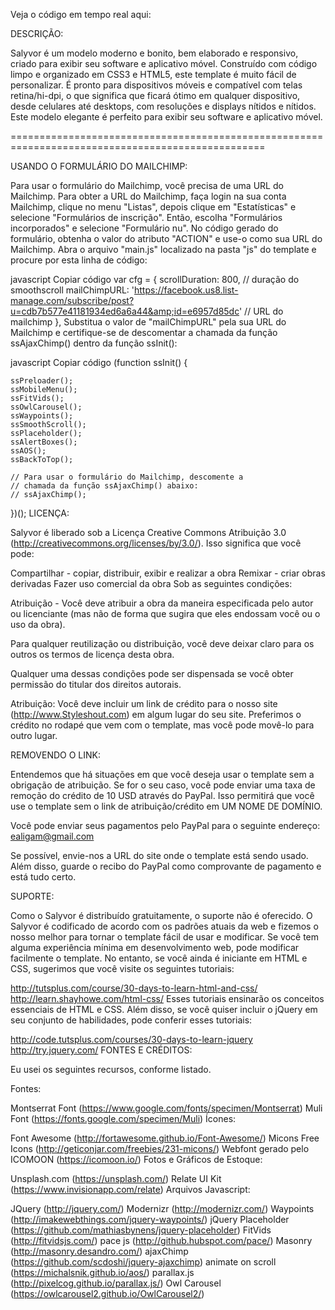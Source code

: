 Veja o código em tempo real aqui: 

DESCRIÇÃO:

Salyvor é um modelo moderno e bonito, bem elaborado e responsivo, criado para exibir seu software e aplicativo móvel. Construído com código limpo e organizado em CSS3 e HTML5, este template é muito fácil de personalizar. É pronto para dispositivos móveis e compatível com telas retina/hi-dpi, o que significa que ficará ótimo em qualquer dispositivo, desde celulares até desktops, com resoluções e displays nítidos e nítidos. Este modelo elegante é perfeito para exibir seu software e aplicativo móvel.

==================================================================================================

USANDO O FORMULÁRIO DO MAILCHIMP:

Para usar o formulário do Mailchimp, você precisa de uma URL do Mailchimp. Para obter a URL do Mailchimp, faça login na sua conta Mailchimp, clique no menu "Listas", depois clique em "Estatísticas" e selecione "Formulários de inscrição". Então, escolha "Formulários incorporados" e selecione "Formulário nu". No código gerado do formulário, obtenha o valor do atributo "ACTION" e use-o como sua URL do Mailchimp. Abra o arquivo "main.js" localizado na pasta "js" do template e procure por esta linha de código:

javascript
Copiar código
var cfg = {
    scrollDuration: 800, // duração do smoothscroll
    mailChimpURL: 'https://facebook.us8.list-manage.com/subscribe/post?u=cdb7b577e41181934ed6a6a44&amp;id=e6957d85dc' // URL do mailchimp
},
Substitua o valor de "mailChimpURL" pela sua URL do Mailchimp e certifique-se de descomentar a chamada da função ssAjaxChimp() dentro da função ssInit():

javascript
Copiar código
(function ssInit() {

    ssPreloader();
    ssMobileMenu();
    ssFitVids();
    ssOwlCarousel();
    ssWaypoints();
    ssSmoothScroll();
    ssPlaceholder();
    ssAlertBoxes();
    ssAOS();
    ssBackToTop();

    // Para usar o formulário do Mailchimp, descomente a 
    // chamada da função ssAjaxChimp() abaixo:
    // ssAjaxChimp(); 

})();
LICENÇA:

Salyvor é liberado sob a Licença Creative Commons Atribuição 3.0 (http://creativecommons.org/licenses/by/3.0/). Isso significa que você pode:

Compartilhar - copiar, distribuir, exibir e realizar a obra
Remixar - criar obras derivadas
Fazer uso comercial da obra
Sob as seguintes condições:

Atribuição - Você deve atribuir a obra da maneira especificada pelo autor ou licenciante (mas não de forma que sugira que eles endossam você ou o uso da obra).

Para qualquer reutilização ou distribuição, você deve deixar claro para os outros os termos de licença desta obra.

Qualquer uma dessas condições pode ser dispensada se você obter permissão do titular dos direitos autorais.

Atribuição:
Você deve incluir um link de crédito para o nosso site (http://www.Styleshout.com) em algum lugar do seu site. Preferimos o crédito no rodapé que vem com o template, mas você pode movê-lo para outro lugar.

REMOVENDO O LINK:

Entendemos que há situações em que você deseja usar o template sem a obrigação de atribuição. Se for o seu caso, você pode enviar uma taxa de remoção do crédito de 10 USD através do PayPal. Isso permitirá que você use o template sem o link de atribuição/crédito em UM NOME DE DOMÍNIO.

Você pode enviar seus pagamentos pelo PayPal para o seguinte endereço: ealigam@gmail.com

Se possível, envie-nos a URL do site onde o template está sendo usado. Além disso, guarde o recibo do PayPal como comprovante de pagamento e está tudo certo.

SUPORTE:

Como o Salyvor é distribuído gratuitamente, o suporte não é oferecido. O Salyvor é codificado de acordo com os padrões atuais da web e fizemos o nosso melhor para tornar o template fácil de usar e modificar. Se você tem alguma experiência mínima em desenvolvimento web, pode modificar facilmente o template. No entanto, se você ainda é iniciante em HTML e CSS, sugerimos que você visite os seguintes tutoriais:

http://tutsplus.com/course/30-days-to-learn-html-and-css/
http://learn.shayhowe.com/html-css/
Esses tutoriais ensinarão os conceitos essenciais de HTML e CSS. Além disso, se você quiser incluir o jQuery em seu conjunto de habilidades, pode conferir esses tutoriais:

http://code.tutsplus.com/courses/30-days-to-learn-jquery
http://try.jquery.com/
FONTES E CRÉDITOS:

Eu usei os seguintes recursos, conforme listado.

Fontes:

Montserrat Font (https://www.google.com/fonts/specimen/Montserrat)
Muli Font (https://fonts.google.com/specimen/Muli)
Ícones:

Font Awesome (http://fortawesome.github.io/Font-Awesome/)
Micons Free Icons (http://geticonjar.com/freebies/231-micons/)
Webfont gerado pelo ICOMOON (https://icomoon.io/)
Fotos e Gráficos de Estoque:

Unsplash.com (https://unsplash.com/)
Relate UI Kit (https://www.invisionapp.com/relate)
Arquivos Javascript:

JQuery (http://jquery.com/)
Modernizr (http://modernizr.com/)
Waypoints (http://imakewebthings.com/jquery-waypoints/)
jQuery Placeholder (https://github.com/mathiasbynens/jquery-placeholder)
FitVids (http://fitvidsjs.com/)
pace js (http://github.hubspot.com/pace/)
Masonry (http://masonry.desandro.com/)
ajaxChimp (https://github.com/scdoshi/jquery-ajaxchimp)
animate on scroll (https://michalsnik.github.io/aos/)
parallax.js (http://pixelcog.github.io/parallax.js/)
Owl Carousel (https://owlcarousel2.github.io/OwlCarousel2/)
